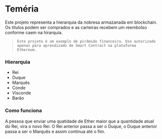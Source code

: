 # Teméria

Este projeto representa a hierarquia da nobresa armazanada em blockchain. Os títulos podem ser comprados e as carteiras recebem um reembolso conforme caem na hirarquia.

> `Este projeto é um exemplo de pirâmide financeira. Uso autorizado apenas para aprendizado de Smart Contract na plataforma Ethereum.`

### Hierarquia

- Rei
- Duque
- Marquês
- Conde
- Visconde
- Barão

### Como funciona

A pessoa que enviar uma quatidade de Ether maior que a quantidade atual do Rei, vira o novo Rei. O Rei anterior 
passa a ser o Duque, o Duque anterior passa a ser o Marquês e assim continua até o fim.
